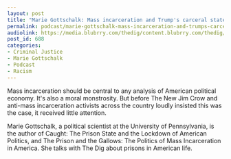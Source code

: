 ```yaml
---
layout: post
title: "Marie Gottschalk: Mass incarceration and Trump's carceral state"
permalink: podcast/marie-gottschalk-mass-incarceration-and-trumps-carceral-state
audiolink: https://media.blubrry.com/thedig/content.blubrry.com/thedig/The_Dig_-_Gottschalk2.mp3
post_id: 688
categories: 
- Criminal Justice
- Marie Gottschalk
- Podcast
- Racism
---
```


Mass incarceration should be central to any analysis of American political economy. It's also a moral monstrosity. But before The New Jim Crow and anti-mass incarceration activists across the country loudly insisted this was the case, it received little attention.
 
Marie Gottschalk, a political scientist at the University of Pennsylvania, is the author of Caught: The Prison State and the Lockdown of American Politics, and The Prison and the Gallows: The Politics of Mass Incarceration in America. She talks with The Dig about prisons in American life.